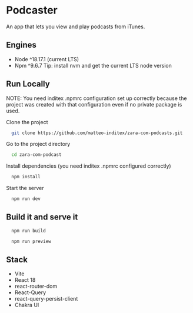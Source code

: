 # Podcaster

An app that lets you view and play podcasts from iTunes.
## Engines
- Node ^18.17.1 (current LTS)
- Npm ^9.6.7
Tip: install nvm and get the current LTS node version

## Run Locally
NOTE: You need inditex .npmrc configuration set up correctly because the project was created with that configuration even if no private package is used.

Clone the project

```bash
  git clone https://github.com/matteo-inditex/zara-com-podcasts.git
```

Go to the project directory

```bash
  cd zara-com-podcast
```

Install dependencies (you need inditex .npmrc configured correctly)

```bash
  npm install
```

Start the server

```bash
  npm run dev
```
## Build it and serve it
```bash
  npm run build
```
```bash
  npm run preview
```
## Stack
- Vite
- React 18
- react-router-dom
- React-Query
- react-query-persist-client
- Chakra UI
